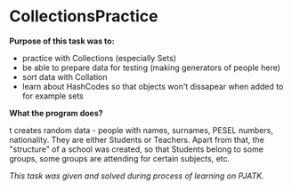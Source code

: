 # CollectionsPractice

<b>Purpose of this task was to:</b>
- practice with Collections (especially Sets)
- be able to prepare data for testing (making generators of people here)
- sort data with Collation
- learn about HashCodes so that objects won't dissapear when added to for example sets

<b>What the program does?</b>
<p>t creates random data - people with names, surnames, PESEL numbers, nationality. They are either Students or Teachers. Apart from that, the "structure" of a school was created, so that Students belong to some groups, some groups are attending for certain subjects, etc.</p>

<i>This task was given and solved during process of learning on PJATK.</i>
